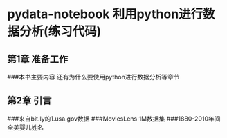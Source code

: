 # pydata-notebook 利用python进行数据分析(练习代码)

## 第1章 准备工作
###本书主要内容
还有为什么要使用python进行数据分析等章节

## 第2章 引言
###来自bit.ly的1.usa.gov数据
###MoviesLens 1M数据集
###1880-2010年间全美婴儿姓名
